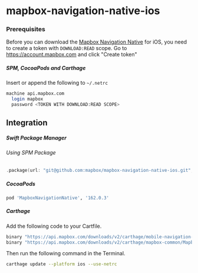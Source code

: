 # mapbox-navigation-native-ios

### Prerequisites

Before you can download the [Mapbox Navigation Native](https://github.com/mapbox/mapbox-navigation-native) for iOS, you need to create a token with `DOWNLOAD:READ` scope.
Go to https://account.mapbox.com and click "Create token"

##### SPM, CocoaPods and Carthage
Insert or append the following to `~/.netrc`

```bash
machine api.mapbox.com
  login mapbox
  password <TOKEN WITH DOWNLOAD:READ SCOPE>
```

## Integration

##### Swift Package Manager

###### Using SPM Package

```swift
.package(url: "git@github.com:mapbox/mapbox-navigation-native-ios.git", from: "162.0.3"),
```

##### CocoaPods

```ruby
pod 'MapboxNavigationNative', '162.0.3'
```

##### Carthage

Add the following code to your Cartfile.

```bash
binary "https://api.mapbox.com/downloads/v2/carthage/mobile-navigation-native/MapboxNavigationNative.json" == 162.0.3
binary "https://api.mapbox.com/downloads/v2/carthage/mapbox-common/MapboxCommon-ios.json" == 23.8.0
```

Then run the following command in the Terminal.
```bash
carthage update --platform ios --use-netrc
```
